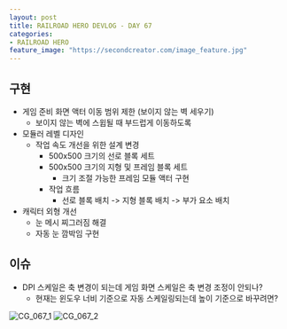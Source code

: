 ```yaml
---
layout: post
title: RAILROAD HERO DEVLOG - DAY 67
categories:
- RAILROAD HERO
feature_image: "https://secondcreator.com/image_feature.jpg"
---
```


## 구현
- 게임 준비 화면 액터 이동 범위 제한 (보이지 않는 벽 세우기)
  - 보이지 않는 벽에 스윕될 때 부드럽게 이동하도록
- 모듈러 레벨 디자인
  - 작업 속도 개선을 위한 설계 변경
    - 500x500 크기의 선로 블록 세트
    - 500x500 크기의 지형 및 프레임 블록 세트
      - 크기 조절 가능한 프레임 모듈 액터 구현
    - 작업 흐름
      - 선로 블록 배치 -> 지형 블록 배치 -> 부가 요소 배치
- 캐릭터 외형 개선
  - 눈 메시 찌그러짐 해결
  - 자동 눈 깜박임 구현

## 이슈
- DPI 스케일은 축 변경이 되는데 게임 화면 스케일은 축 변경 조정이 안되나?
  - 현재는 윈도우 너비 기준으로 자동 스케일링되는데 높이 기준으로 바꾸려면?

![CG_067_1](https://secondcreator.com/blog/imgs/CG_067_1.PNG)
![CG_067_2](https://secondcreator.com/blog/imgs/CG_067_2.PNG)
